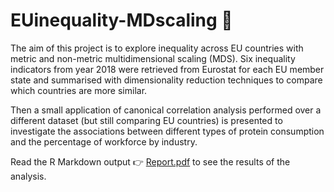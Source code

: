 # EUinequality-MDscaling :mag_right:

The aim of this project is to explore inequality across EU countries with metric and non-metric multidimensional scaling (MDS). Six inequality indicators from year 2018 were retrieved from Eurostat for each EU member state and summarised with dimensionality reduction techniques to compare which countries are more similar.

Then a small application of canonical correlation analysis performed over a different dataset (but still comparing EU countries) is presented to investigate the associations between different types of protein consumption and the percentage of workforce by industry.

Read the R Markdown output :point_right: [Report.pdf]("https://github.com/gregorio-saporito/EUinequality-MDscaling/blob/main/Report.pdf") to see the results of the analysis.
